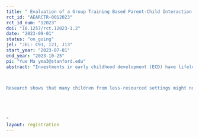 ```yaml
---
title: " Evaluation of a Group Training Based Parent-Child Interaction Program on the Child Development in a Low-Income Setting"
rct_id: "AEARCTR-0012023"
rct_id_num: "12023"
doi: "10.1257/rct.12023-1.2"
date: "2023-09-01"
status: "on_going"
jel: "JEL: C93, I21, J13"
start_year: "2023-07-01"
end_year: "2023-10-25"
pi: "Yue Ma yma3@stanford.edu"
abstract: "Investments in early childhood development (ECD) have lifelong effects on the growth of an individual, the educational attainment of the next generation, and the economic growth of a country. Poor ECD trends persist in populations around the world, especially those in lower and middle-income countries.

Research shows that many children from less-resourced settings might not be experiencing high quality language and parent-child interaction environments necessary for healthy child development. Evidence from non-Western, as well as low-income settings in developed countries, suggests that the home language and parent-child interaction environment have a strong influence on child development outcomes. Rural China is one example of a low-income setting where the home language environment may be a significant factor of ECD. The purpose of this study is to evaluate the effects of a group training based parent-child Interaction parenting program on home language and parent-child interaction environment and ECD outcomes of children aged 12-30 months living in low-income communities.


"
layout: registration
---
```


